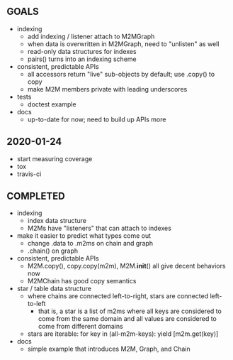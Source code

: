 GOALS
-----

* indexing
  * add indexing / listener attach to M2MGraph
  * when data is overwritten in M2MGraph, need to "unlisten" as well
  * read-only data structures for indexes
  * pairs() turns into an indexing scheme
* consistent, predictable APIs
  * all accessors return "live" sub-objects by default; use .copy() to copy
  * make M2M members private with leading underscores
* tests
  * doctest example
* docs
  * up-to-date for now; need to build up APIs more


2020-01-24
----------
* start measuring coverage
* tox
* travis-ci

COMPLETED
---------

* indexing
  * index data structure
  * M2Ms have "listeners" that can attach to indexes
* make it easier to predict what types come out
  * change .data to .m2ms on chain and graph
  * .chain() on graph
* consistent, predictable APIs
  * M2M.copy(), copy.copy(m2m), M2M.__init__()
    all give decent behaviors now
  * M2MChain has good copy semantics
* star / table data structure
  * where chains are connected left-to-right, stars are
    connected left-to-left
    * that is, a star is a list of m2ms where all keys are
      considered to come from the same domain and all
      values are considered to come from different domains
  * stars are iterable: for key in (all-m2m-keys): yield [m2m.get(key)]
* docs
  * simple example that introduces M2M, Graph, and Chain
